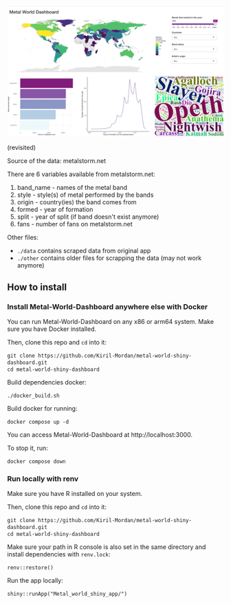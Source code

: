 ![](./other/example.png)

(revisited)

Source of the data: metalstorm.net

There are 6 variables available from metalstorm.net:

1. band_name - names of the metal band 
2. style - style(s) of metal performed by the bands
3. origin - country(ies) the band comes from
4. formed - year of formation
5. split - year of split (if band doesn't exist anymore)
6. fans - number of fans on metalstorm.net 


Other files:

* `./data` contains scraped data from original app
* `./other` contains older files for scrapping the data (may not work anymore)


## How to install

### Install Metal-World-Dashboard anywhere else with Docker

You can run Metal-World-Dashboard on any x86 or arm64 system. Make sure you have Docker installed.

Then, clone this repo and `cd` into it:

```
git clone https://github.com/Kiril-Mordan/metal-world-shiny-dashboard.git
cd metal-world-shiny-dashboard
```

Build dependencies docker:

```
./docker_build.sh
```

Build docker for running: 

```
docker compose up -d
```

You can access Metal-World-Dashboard at http://localhost:3000.

To stop it, run:

```
docker compose down
```

### Run locally with renv

Make sure you have R installed on your system.

Then, clone this repo and `cd` into it:

```
git clone https://github.com/Kiril-Mordan/metal-world-shiny-dashboard.git
cd metal-world-shiny-dashboard
```

Make sure your path in R console is also set in the same directory and
install dependencies with `renv.lock`:

```
renv::restore()
```

Run the app locally:

```
shiny::runApp("Metal_world_shiny_app/")
```
